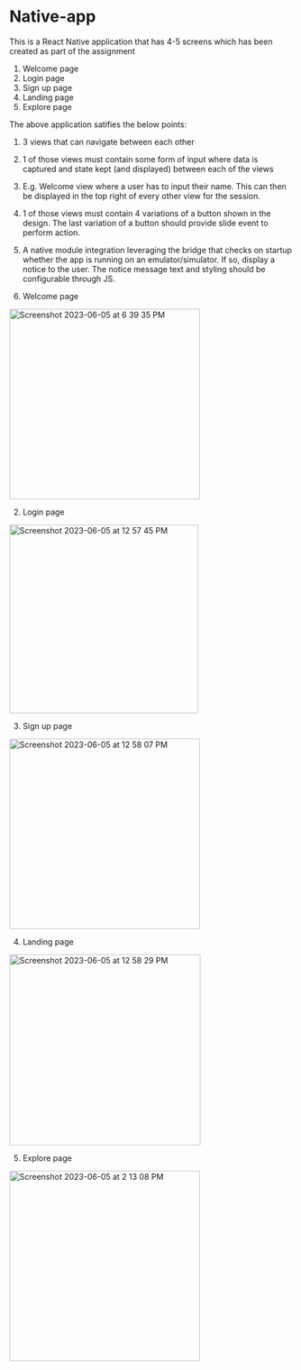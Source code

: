 # Native-app

This is a React Native application that has 4-5 screens which has been created as part of the assignment

1. Welcome page
2. Login page
3. Sign up page
4. Landing page
5. Explore page

The above application satifies the below points:
1. 3 views that can navigate between each other
2. 1 of those views must contain some form of input where data is captured and state kept
(and displayed) between each of the views
3. E.g. Welcome view where a user has to input their name. This can then be
displayed in the top right of every other view for the session.

4. 1 of those views must contain 4 variations of a button shown in the design. The last
variation of a button should provide slide event to perform action.
5. A native module integration leveraging the bridge that checks on startup whether the app
is running on an emulator/simulator. If so, display a notice to the user. The notice
message text and styling should be configurable through JS.



1. Welcome page
<img width="338" alt="Screenshot 2023-06-05 at 6 39 35 PM" src="https://github.com/Ruchika30/native-app/assets/16018506/916e2e09-de46-4841-aed6-74a1d6876ef7">


2. Login page
<img width="335" alt="Screenshot 2023-06-05 at 12 57 45 PM" src="https://github.com/Ruchika30/native-app/assets/16018506/a839a428-e06f-41e7-9102-013d9a51dc62">

3. Sign up page
<img width="338" alt="Screenshot 2023-06-05 at 12 58 07 PM" src="https://github.com/Ruchika30/native-app/assets/16018506/d966ee07-bbe0-4677-9fd5-ced9f4db8841">

4. Landing page
<img width="339" alt="Screenshot 2023-06-05 at 12 58 29 PM" src="https://github.com/Ruchika30/native-app/assets/16018506/27556842-5c7e-49e7-8ba6-60dddcc99c8e">

5. Explore page
<img width="338" alt="Screenshot 2023-06-05 at 2 13 08 PM" src="https://github.com/Ruchika30/native-app/assets/16018506/baa87ab2-c261-4e15-b204-477e4864c9a8">

